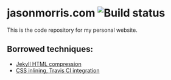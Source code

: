# jasonmorris.com ![Build status](https://travis-ci.org/jsnmrs/jsnmrs.github.io.svg?branch=master)

This is the code repository for my personal website.

## Borrowed techniques:

* [Jekyll HTML compression](https://github.com/penibelst/jekyll-compress-html)
* [CSS inlining, Travis CI integration](https://medium.com/design-open/becoming-a-jekyll-god-ef722e93f771)
